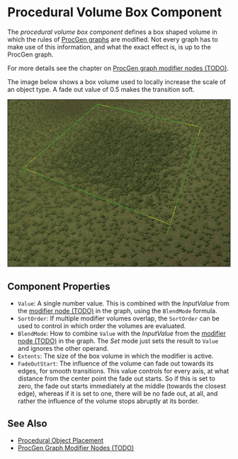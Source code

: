 # Procedural Volume Box Component

The *procedural volume box component* defines a box shaped volume in which the rules of [ProcGen graphs](procgen-graph-asset.md) are modified. Not every graph has to make use of this information, and what the exact effect is, is up to the ProcGen graph.

For more details see the chapter on [ProcGen graph modifier nodes (TODO)](procgen-graph-modifiers.md).

The image below shows a box volume used to locally increase the scale of an object type. A fade out value of 0.5 makes the transition soft.

![Box modifier volume](media/procgen-box.jpg)

## Component Properties

* `Value`: A single number value. This is combined with the *InputValue* from the [modifier node (TODO)](procgen-graph-modifiers.md) in the graph, using the `BlendMode` formula.
* `SortOrder`: If multiple modifier volumes overlap, the `SortOrder` can be used to control in which order the volumes are evaluated.
* `BlendMode`: How to combine `Value` with the *InputValue* from the [modifier node (TODO)](procgen-graph-modifiers.md) in the graph. The *Set* mode just sets the result to `Value` and ignores the other operand.
* `Extents`: The size of the box volume in which the modifier is active.
* `FadeOutStart`: The influence of the volume can fade out towards its edges, for smooth transitions. This value controls for every axis, at what distance from the center point the fade out starts. So if this is set to zero, the fade out starts immediately at the middle (towards the closest edge), whereas if it is set to one, there will be no fade out, at all, and rather the influence of the volume stops abruptly at its border.

## See Also

* [Procedural Object Placement](procedural-object-placement.md)
* [ProcGen Graph Modifier Nodes (TODO)](procgen-graph-modifiers.md)
